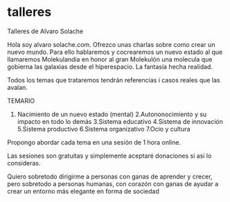 # talleres
Talleres de Alvaro Solache

Hola soy alvaro solache.com. 
Ofrezco unas charlas sobre como crear un nuevo mundo.
Para ello hablaremos y cocrearemos un nuevo estado al que llamaremos Molekulandia en honor al gran Molekulón una molecula que gobierna las galaxias desde el hiperespacio. La fantasía hecha realidad.

Todos los temas que trataremos tendrán referencias i casos reales que las avalan.

TEMARIO

1. Nacimiento de un nuevo estado (mental)
2.Autononocimiento y su impacto en todo lo demás
3.Sistema educativo
4.Sistema de innovación
5.Sistema productivo
6.Sistema organizativo
7.Ocio y cultura

Propongo abordar cada tema en una sesión de 1 hora online.

Las sesiones son gratuitas y simplemente aceptaré donaciones si asi lo consideras.

Quiero sobretodo  dirigirme a personas con ganas de aprender y crecer, pero sobretodo a personas humanas, con corazón con ganas de ayudar a crear un entorno más elegante en forma de sociedad


